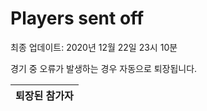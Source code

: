 # Players sent off
최종 업데이트: 2020년 12월 22일 23시 10분


경기 중 오류가 발생하는 경우 자동으로 퇴장됩니다.


| 퇴장된 참가자 |
|:---:|